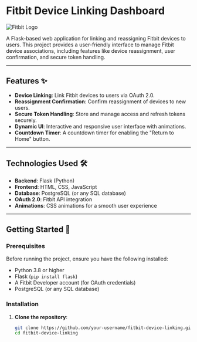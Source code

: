 # Fitbit Device Linking Dashboard

![Fitbit Logo](https://upload.wikimedia.org/wikipedia/commons/8/8e/Fitbit_logo_2016.svg)

A Flask-based web application for linking and reassigning Fitbit devices to users. This project provides a user-friendly interface to manage Fitbit device associations, including features like device reassignment, user confirmation, and secure token handling.

---

## Features ✨

- **Device Linking**: Link Fitbit devices to users via OAuth 2.0.
- **Reassignment Confirmation**: Confirm reassignment of devices to new users.
- **Secure Token Handling**: Store and manage access and refresh tokens securely.
- **Dynamic UI**: Interactive and responsive user interface with animations.
- **Countdown Timer**: A countdown timer for enabling the "Return to Home" button.

---

## Technologies Used 🛠️

- **Backend**: Flask (Python)
- **Frontend**: HTML, CSS, JavaScript
- **Database**: PostgreSQL (or any SQL database)
- **OAuth 2.0**: Fitbit API integration
- **Animations**: CSS animations for a smooth user experience

---

## Getting Started 🚀

### Prerequisites

Before running the project, ensure you have the following installed:

- Python 3.8 or higher
- Flask (`pip install flask`)
- A Fitbit Developer account (for OAuth credentials)
- PostgreSQL (or any SQL database)

### Installation

1. **Clone the repository**:
   ```bash
   git clone https://github.com/your-username/fitbit-device-linking.git
   cd fitbit-device-linking
